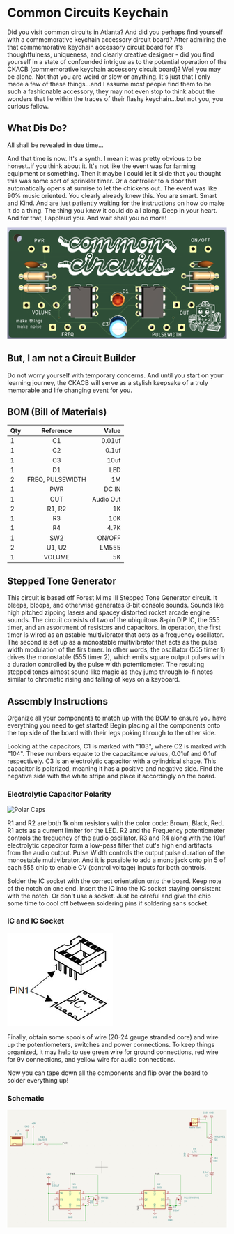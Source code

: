 # Common Circuits Keychain

Did you visit common circuits in Atlanta? And did you perhaps find yourself with a commemorative keychain accessory circuit board? After admiring the that commemorative keychain accessory circuit board for it's thoughtfulness, uniqueness, and clearly creative designer  - did you find yourself in a state of confounded intrigue as to the potential operation of the CKACB (commemorative keychain accessory circuit board)? Well you may be alone. Not that you are weird or slow or anything. It's just that I only made a few of these things...and I assume most people find them to be such a fashionable accessory, they may not even stop to think about the wonders that lie within the traces of their flashy keychain...but not you, you curious fellow. 

## What Dis Do?

All shall be revealed in due time...   

And that time is now. It's a synth. I mean it was pretty obvious to be honest..if you think about it. It's not like the event was for farming equipment or something. Then it maybe I could let it slide that you thought this was some sort of sprinkler timer. Or a controller to a door that automatically opens at sunrise to let the chickens out. The event was like 90% music oriented. You clearly already knew this. You are smart. Smart and Kind. And are just patiently waiting for the instructions on how do make it do a thing. The thing you knew it could do all along. Deep in your heart. And for that, I applaud you. And wait shall you no more!  


![CKACB](https://github.com/ohkeif/circuits/blob/main/Common_Circuits/images/cc_pcb.png)
## But, I am not a Circuit Builder

Do not worry yourself with temporary concerns. And until you start on your learning journey, the CKACB will serve as a stylish keepsake of a truly memorable and life changing event for you. 


## BOM (Bill of Materials)

| Qty              | Reference | Value |
| :---------------- | :------: | ----: |
| 1	|C1	             | 0.01uf|
|1	|C2|	0.1uf|
|1	|C3	|10uf|
|1	|D1	|LED|
|2	|FREQ, PULSEWIDTH|	1M|
|1	|PWR	|DC IN|
|1	|OUT	|Audio Out
|2	|R1, R2	|1K|
|1	|R3	|10K|
|1	|R4	|4.7K|
|1	|SW2	|ON/OFF|
|2	|U1, U2	|LM555|
|1	|VOLUME	|5K|



## Stepped Tone Generator

This circuit is based off Forest Mims III Stepped Tone Generator circuit. It bleeps, bloops, and otherwise generates 8-bit console sounds. Sounds like high pitched zipping lasers and spacey distorted rocket arcade engine sounds. The circuit consists of two of the ubiquitous 8-pin DIP IC, the 555 timer, and an assortment of resistors and capacitors. In operation, the first timer is wired as an astable multivibrator that acts as a frequency oscillator. The second is set up as a monostable multivibrator that acts as the pulse width modulation of the firs timer. In other words, the oscillator (555 timer 1) drives the monostable (555 timer 2), which emits square output pulses with a duration controlled by the pulse width potentiometer. The resulting stepped tones almost sound like magic as they jump through lo-fi notes similar to chromatic rising and falling of keys on a keyboard.

## Assembly Instructions
Organize all your components to match up with the BOM to ensure you have everything you need to get started! Begin placing all the components onto the top side of the board with their legs poking through to the other side. 

Looking at the capacitors, C1 is marked with "103", where C2 is marked with "104". These numbers equate to the capacitance values, 0.01uf and 0.1uf respectively. 
C3 is an electrolytic capacitor with a cylindrical shape. This capacitor is polarized, meaning it has a positive and negative side. Find the negative side with the white stripe and place it accordingly on the board. 

### Electrolytic Capacitor Polarity
![Polar Caps](https://github.com/ohkeif/circuits/blob/main/Common_Circuits/images/polar_caps)


R1 and R2 are both 1k ohm resistors with the color code: Brown, Black, Red. R1 acts as a current limiter for the LED. R2 and the Frequency potentiometer controls the frequency of the audio oscillator. R3 and R4 along with the 10uf electrolytic capacitor form a low-pass filter that cut's high end artifacts from the audio output. Pulse Width controls the output pulse duration of the monostable multivibrator. And it is possible to add a mono jack onto pin 5 of each 555 chip to enable CV (control voltage) inputs for both controls.

Solder the IC socket with the correct orientation onto the board. Keep note of the notch on one end. Insert the IC into the IC socket staying consistent with the notch. Or don't use a socket. Just be careful and give the chip some time to cool off between soldering pins if soldering sans socket. 


### IC and IC Socket
![IC and IC Socket](https://github.com/ohkeif/circuits/blob/main/Common_Circuits/images/dip-orientation.jpg)

Finally, obtain some spools of wire (20-24 gauge stranded core) and wire up the potentiometers, switches and power connections. To keep things organized, it may help to use green wire for ground connections, red wire for 9v connections, and yellow wire for audio connections. 


Now you can tape down all the components and flip over the board to solder everything up! 


### Schematic
![schematic](https://github.com/ohkeif/circuits/blob/main/Common_Circuits/images/schematic.png)
